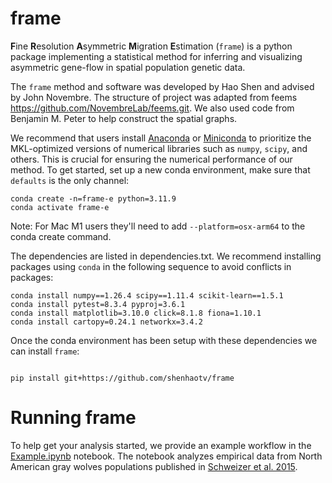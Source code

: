 

# frame

**F**ine **R**esolution **A**symmetric **M**igration **E**stimation (`frame`) is a python package 
implementing a statistical method for inferring and visualizing asymmetric gene-flow in 
spatial population genetic data.

The `frame` method and software was developed by Hao Shen and advised by John Novembre. The structure of project was adapted from feems https://github.com/NovembreLab/feems.git. We also used code from Benjamin M. Peter to help construct the spatial graphs. 
 
We recommend that users install [Anaconda][anaconda] or [Miniconda][miniconda] to prioritize the MKL-optimized versions of numerical libraries such as ```numpy```, ```scipy```, and others. This is crucial for ensuring the numerical performance of our method. 
To get started, set up a new conda environment, make sure that ```defaults``` is the only channel:

```
conda create -n=frame-e python=3.11.9
conda activate frame-e
```
Note: For Mac M1 users they'll need to add `--platform=osx-arm64` to the conda create command. 

The dependencies are listed in dependencies.txt. We recommend installing packages using `conda` in the following sequence to avoid conflicts in packages:

```
conda install numpy==1.26.4 scipy==1.11.4 scikit-learn==1.5.1
conda install pytest=8.3.4 pyproj=3.6.1
conda install matplotlib=3.10.0 click=8.1.8 fiona=1.10.1
conda install cartopy=0.24.1 networkx=3.4.2
```
Once the conda environment has been setup with these dependencies we can install `frame`:

```

pip install git+https://github.com/shenhaotv/frame

```

# Running frame

To help get your analysis started, we provide an example workflow in the [Example.ipynb](https://github.com/ShenHaotv/frame/blob/main/docsrc/Example.ipynb) notebook. The notebook analyzes empirical data from North American gray wolves populations published in [Schweizer et al. 2015](https://onlinelibrary.wiley.com/doi/full/10.1111/mec.13364?casa_token=idW0quVPOU0AAAAA:o_ll85b8rDbnW3GtgVeeBUB4oDepm9hQW3Y445HI84LC5itXsiH9dGO-QYGPMsuz0b_7eNkRp8Mf6tlW). 

[anaconda]: https://www.anaconda.com/products/distribution
[miniconda]: https://docs.conda.io
